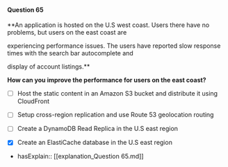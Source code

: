#### Question  65


**An application is hosted on the U.S west coast. Users there have no problems, but users on the east coast are

experiencing performance issues. The users have reported slow response times with the search bar autocomplete and

display of account listings.**


**How can you improve the performance for users on the east coast?**


- [ ] Host the static content in an Amazon S3 bucket and distribute it using CloudFront


- [ ] Setup cross-region replication and use Route 53 geolocation routing


- [ ] Create a DynamoDB Read Replica in the U.S east region


- [x] Create an ElastiCache database in the U.S east region



- hasExplain:: [[explanation_Question  65.md]]
